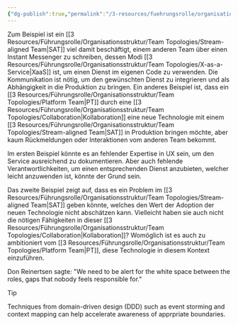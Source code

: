 ```yaml
---
{"dg-publish":true,"permalink":"/3-resources/fuehrungsrolle/organisationsstruktur/team-topologies/fehler-im-entwurf-erkennen/","created":"2024-06-23T19:53:53.262+02:00","updated":"2024-04-29T07:29:29.937+02:00"}
---
```



Zum Beispiel ist ein [[3 Resources/Führungsrolle/Organisationsstruktur/Team Topologies/Stream-aligned Team\|SAT]] viel damit beschäftigt, einem anderen Team über einen Instant Messenger zu schreiben, dessen Modi [[3 Resources/Führungsrolle/Organisationsstruktur/Team Topologies/X-as-a-Service\|XaaS]] ist, um einen Dienst im eigenen Code zu verwenden. Die Kommunikation ist nötig, um den gewünschten Dienst zu integrieren und als Abhängigkeit in die Produktion zu bringen.
Ein anderes Beispiel ist, dass ein [[3 Resources/Führungsrolle/Organisationsstruktur/Team Topologies/Platform Team\|PT]] durch eine [[3 Resources/Führungsrolle/Organisationsstruktur/Team Topologies/Collaboration\|Kollaboration]] eine neue Technologie mit einem [[3 Resources/Führungsrolle/Organisationsstruktur/Team Topologies/Stream-aligned Team\|SAT]] in Produktion bringen möchte, aber kaum Rückmeldungen oder Interaktionen vom anderen Team bekommt.

Im ersten Beispiel könnte es an fehlender Expertise in UX sein, um den Service ausreichend zu dokumentieren. Aber auch fehlende Verantwortlichkeiten, um einen entsprechenden Dienst anzubieten, welcher leicht anzuwenden ist, könnte der Grund sein.

Das zweite Beispiel zeigt auf, dass es ein Problem im [[3 Resources/Führungsrolle/Organisationsstruktur/Team Topologies/Stream-aligned Team\|SAT]] geben könnte, welches den Wert der Adoption der neuen Technologie nicht abschätzen kann. Vielleicht haben sie auch nicht die nötigen Fähigkeiten in dieser [[3 Resources/Führungsrolle/Organisationsstruktur/Team Topologies/Collaboration\|Kollaboration]]? Womöglich ist es auch zu ambitioniert vom [[3 Resources/Führungsrolle/Organisationsstruktur/Team Topologies/Platform Team\|PT]], diese Technologie in diesem Kontext einzuführen. 

Don Reinertsen sagte: "We need to be alert for the white space between the roles, gaps that nobody feels responsible for."

> [!TIP]
> Techniques from domain-driven design (DDD) such as event storming and context mapping can help accelerate awareness of apprpriate boundaries.
